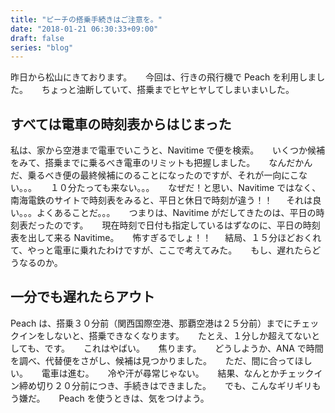 ```yaml
---
title: "ピーチの搭乗手続きはご注意を。"
date: "2018-01-21 06:30:33+09:00"
draft: false
series: "blog"
---
```

昨日から松山にきております。
　
今回は、行きの飛行機で Peach を利用しました。
　
ちょっと油断していて、搭乗までヒヤヒヤしてしまいまいした。
　
<h2>すべては電車の時刻表からはじまった</h2>

私は、家から空港まで電車でいこうと、Navitime で便を検索。
　
いくつか候補をみて、搭乗までに乗るべき電車のリミットも把握しました。
　
なんだかんだ、乗るべき便の最終候補にのることになったのですが、それが一向にこない。。。
　
１０分たっても来ない。。。
　
なぜだ！と思い、Navitime ではなく、南海電鉄のサイトで時刻表をみると、平日と休日で時刻が違う！！
　
それは良い。。。よくあることだ。。。
　
つまりは、Navitime がだしてきたのは、平日の時刻表だったのです。
　
現在時刻で日付も指定しているはずなのに、平日の時刻表を出して来る Navitime。
　
怖すぎるでしょ！！
　
結局、１５分ほどおくれて、やっと電車に乗れたわけですが、ここで考えてみた。
　
もし、遅れたらどうなるのか。
　
<h2>一分でも遅れたらアウト</h2>

Peach は、搭乗３０分前（関西国際空港、那覇空港は２５分前）までにチェックインをしないと、搭乗できなくなります。
　
たとえ、１分しか超えてないとしても、です。
　
これはやばい。
　
焦ります。
　
どうしようか、ANA で時間を調べ、代替便をさがし、候補は見つかりました。
　
ただ、間に合ってほしい。
　
電車は進む。
　
冷や汗が尋常じゃない。
　
結果、なんとかチェックイン締め切り２０分前につき、手続きはできました。
　
でも、こんなギリギリもう嫌だ。
　
Peach を使うときは、気をつけよう。